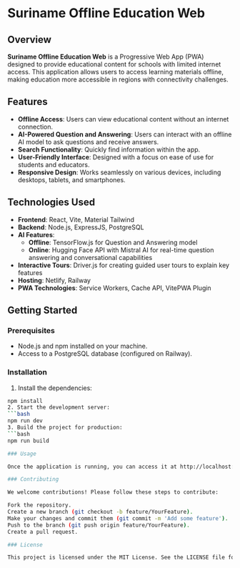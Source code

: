 # Suriname Offline Education Web

## Overview

**Suriname Offline Education Web** is a Progressive Web App (PWA) designed to provide educational content for schools with limited internet access. This application allows users to access learning materials offline, making education more accessible in regions with connectivity challenges.

## Features

- **Offline Access**: Users can view educational content without an internet connection.
- **AI-Powered Question and Answering**: Users can interact with an offline AI model to ask questions and receive answers.
- **Search Functionality**: Quickly find information within the app.
- **User-Friendly Interface**: Designed with a focus on ease of use for students and educators.
- **Responsive Design**: Works seamlessly on various devices, including desktops, tablets, and smartphones.

## Technologies Used

- **Frontend**: React, Vite, Material Tailwind
- **Backend**: Node.js, ExpressJS, PostgreSQL
- **AI Features**: 
  - **Offline**: TensorFlow.js for Question and Answering model
  - **Online**: Hugging Face API with Mistral AI for real-time question answering and conversational capabilities
- **Interactive Tours**: Driver.js for creating guided user tours to explain key features
- **Hosting**: Netlify, Railway
- **PWA Technologies**: Service Workers, Cache API, VitePWA Plugin


## Getting Started

### Prerequisites

- Node.js and npm installed on your machine.
- Access to a PostgreSQL database (configured on Railway).

### Installation

1. Install the dependencies:
  ```bash
  npm install
2. Start the development server:
  ```bash
  npm run dev
3. Build the project for production:
  ```bash
  npm run build

### Usage

Once the application is running, you can access it at http://localhost:5173. The app will automatically cache the necessary resources for offline access.

### Contributing

We welcome contributions! Please follow these steps to contribute:

Fork the repository.
Create a new branch (git checkout -b feature/YourFeature).
Make your changes and commit them (git commit -m 'Add some feature').
Push to the branch (git push origin feature/YourFeature).
Create a pull request.

### License

This project is licensed under the MIT License. See the LICENSE file for details.
